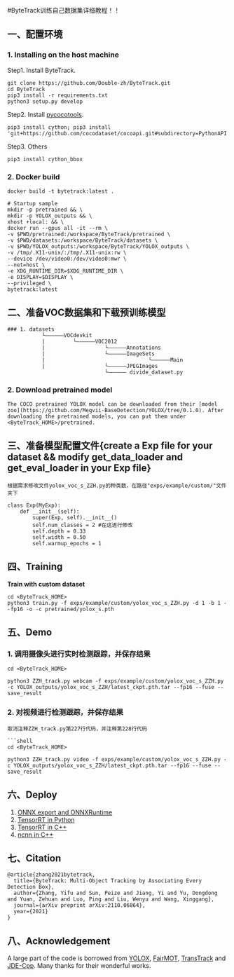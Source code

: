 #ByteTrack训练自己数据集详细教程！！

## 一、配置环境
### 1. Installing on the host machine
Step1. Install ByteTrack.
```shell
git clone https://github.com/Double-zh/ByteTrack.git
cd ByteTrack
pip3 install -r requirements.txt
python3 setup.py develop
```

Step2. Install [pycocotools](https://github.com/cocodataset/cocoapi).

```shell
pip3 install cython; pip3 install 'git+https://github.com/cocodataset/cocoapi.git#subdirectory=PythonAPI'
```

Step3. Others
```shell
pip3 install cython_bbox
```
### 2. Docker build
```shell
docker build -t bytetrack:latest .

# Startup sample
mkdir -p pretrained && \
mkdir -p YOLOX_outputs && \
xhost +local: && \
docker run --gpus all -it --rm \
-v $PWD/pretrained:/workspace/ByteTrack/pretrained \
-v $PWD/datasets:/workspace/ByteTrack/datasets \
-v $PWD/YOLOX_outputs:/workspace/ByteTrack/YOLOX_outputs \
-v /tmp/.X11-unix/:/tmp/.X11-unix:rw \
--device /dev/video0:/dev/video0:mwr \
--net=host \
-e XDG_RUNTIME_DIR=$XDG_RUNTIME_DIR \
-e DISPLAY=$DISPLAY \
--privileged \
bytetrack:latest
```

## 二、准备VOC数据集和下载预训练模型

```
### 1. datasets
           └——————VOCdevkit
           |         └——————VOC2012
           |                   └——————Annotations
           |                   └——————ImageSets
           |                                 └——————Main
           |                   └——————JPEGImages
                               └—————— divide_dataset.py
```
### 2. Download pretrained model
```
The COCO pretrained YOLOX model can be downloaded from their [model zoo](https://github.com/Megvii-BaseDetection/YOLOX/tree/0.1.0). After downloading the pretrained models, you can put them under <ByteTrack_HOME>/pretrained.
```


## 三、准备模型配置文件{create a Exp file for your dataset && modify get_data_loader and get_eval_loader in your Exp file}

```
根据需求修改文件yolox_voc_s_ZZH.py的种类数，在路径"exps/example/custom/"文件夹下

class Exp(MyExp):
    def __init__(self):
        super(Exp, self).__init__()
        self.num_classes = 2 #在这进行修改
        self.depth = 0.33
        self.width = 0.50
        self.warmup_epochs = 1
```


## 四、Training

**Train with custom dataset**

```shell
cd <ByteTrack_HOME>
python3 train.py -f exps/example/custom/yolox_voc_s_ZZH.py -d 1 -b 1 --fp16 -o -c pretrained/yolox_s.pth
```


## 五、Demo

### 1. 调用摄像头进行实时检测跟踪，并保存结果

```shell
cd <ByteTrack_HOME>

python3 ZZH_track.py webcam -f exps/example/custom/yolox_voc_s_ZZH.py -c YOLOX_outputs/yolox_voc_s_ZZH/latest_ckpt.pth.tar --fp16 --fuse --save_result
```

### 2. 对视频进行检测跟踪，并保存结果

```
取消注释ZZH_track.py第227行代码，并注释第228行代码

```shell
cd <ByteTrack_HOME>

python3 ZZH_track.py video -f exps/example/custom/yolox_voc_s_ZZH.py -c YOLOX_outputs/yolox_voc_s_ZZH/latest_ckpt.pth.tar --fp16 --fuse --save_result
```


## 六、Deploy

1.  [ONNX export and ONNXRuntime](./deploy/ONNXRuntime)
2.  [TensorRT in Python](./deploy/TensorRT/python)
3.  [TensorRT in C++](./deploy/TensorRT/cpp)
4.  [ncnn in C++](./deploy/ncnn/cpp)


## 七、Citation

```
@article{zhang2021bytetrack,
  title={ByteTrack: Multi-Object Tracking by Associating Every Detection Box},
  author={Zhang, Yifu and Sun, Peize and Jiang, Yi and Yu, Dongdong and Yuan, Zehuan and Luo, Ping and Liu, Wenyu and Wang, Xinggang},
  journal={arXiv preprint arXiv:2110.06864},
  year={2021}
}
```

## 八、Acknowledgement

A large part of the code is borrowed from [YOLOX](https://github.com/Megvii-BaseDetection/YOLOX), [FairMOT](https://github.com/ifzhang/FairMOT), [TransTrack](https://github.com/PeizeSun/TransTrack) and [JDE-Cpp](https://github.com/samylee/Towards-Realtime-MOT-Cpp). Many thanks for their wonderful works.
